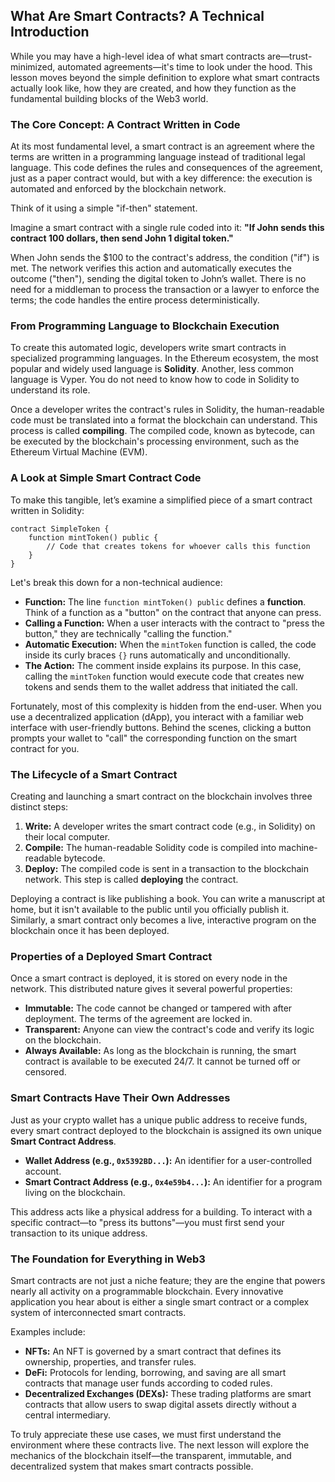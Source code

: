 ## What Are Smart Contracts? A Technical Introduction

While you may have a high-level idea of what smart contracts are—trust-minimized, automated agreements—it's time to look under the hood. This lesson moves beyond the simple definition to explore what smart contracts actually look like, how they are created, and how they function as the fundamental building blocks of the Web3 world.

### The Core Concept: A Contract Written in Code

At its most fundamental level, a smart contract is an agreement where the terms are written in a programming language instead of traditional legal language. This code defines the rules and consequences of the agreement, just as a paper contract would, but with a key difference: the execution is automated and enforced by the blockchain network.

Think of it using a simple "if-then" statement.

Imagine a smart contract with a single rule coded into it: **"If John sends this contract 100 dollars, then send John 1 digital token."**

When John sends the $100 to the contract's address, the condition ("if") is met. The network verifies this action and automatically executes the outcome ("then"), sending the digital token to John’s wallet. There is no need for a middleman to process the transaction or a lawyer to enforce the terms; the code handles the entire process deterministically.

### From Programming Language to Blockchain Execution

To create this automated logic, developers write smart contracts in specialized programming languages. In the Ethereum ecosystem, the most popular and widely used language is **Solidity**. Another, less common language is Vyper. You do not need to know how to code in Solidity to understand its role.

Once a developer writes the contract's rules in Solidity, the human-readable code must be translated into a format the blockchain can understand. This process is called **compiling**. The compiled code, known as bytecode, can be executed by the blockchain's processing environment, such as the Ethereum Virtual Machine (EVM).

### A Look at Simple Smart Contract Code

To make this tangible, let’s examine a simplified piece of a smart contract written in Solidity:

```solidity
contract SimpleToken {
    function mintToken() public {
        // Code that creates tokens for whoever calls this function
    }
}
```

Let's break this down for a non-technical audience:

*   **Function:** The line `function mintToken() public` defines a **function**. Think of a function as a "button" on the contract that anyone can press.
*   **Calling a Function:** When a user interacts with the contract to "press the button," they are technically "calling the function."
*   **Automatic Execution:** When the `mintToken` function is called, the code inside its curly braces `{}` runs automatically and unconditionally.
*   **The Action:** The comment inside explains its purpose. In this case, calling the `mintToken` function would execute code that creates new tokens and sends them to the wallet address that initiated the call.

Fortunately, most of this complexity is hidden from the end-user. When you use a decentralized application (dApp), you interact with a familiar web interface with user-friendly buttons. Behind the scenes, clicking a button prompts your wallet to "call" the corresponding function on the smart contract for you.

### The Lifecycle of a Smart Contract

Creating and launching a smart contract on the blockchain involves three distinct steps:

1.  **Write:** A developer writes the smart contract code (e.g., in Solidity) on their local computer.
2.  **Compile:** The human-readable Solidity code is compiled into machine-readable bytecode.
3.  **Deploy:** The compiled code is sent in a transaction to the blockchain network. This step is called **deploying** the contract.

Deploying a contract is like publishing a book. You can write a manuscript at home, but it isn't available to the public until you officially publish it. Similarly, a smart contract only becomes a live, interactive program on the blockchain once it has been deployed.

### Properties of a Deployed Smart Contract

Once a smart contract is deployed, it is stored on every node in the network. This distributed nature gives it several powerful properties:

*   **Immutable:** The code cannot be changed or tampered with after deployment. The terms of the agreement are locked in.
*   **Transparent:** Anyone can view the contract's code and verify its logic on the blockchain.
*   **Always Available:** As long as the blockchain is running, the smart contract is available to be executed 24/7. It cannot be turned off or censored.

### Smart Contracts Have Their Own Addresses

Just as your crypto wallet has a unique public address to receive funds, every smart contract deployed to the blockchain is assigned its own unique **Smart Contract Address**.

*   **Wallet Address (e.g., `0x5392BD...`):** An identifier for a user-controlled account.
*   **Smart Contract Address (e.g., `0x4e59b4...`):** An identifier for a program living on the blockchain.

This address acts like a physical address for a building. To interact with a specific contract—to "press its buttons"—you must first send your transaction to its unique address.

### The Foundation for Everything in Web3

Smart contracts are not just a niche feature; they are the engine that powers nearly all activity on a programmable blockchain. Every innovative application you hear about is either a single smart contract or a complex system of interconnected smart contracts.

Examples include:
*   **NFTs:** An NFT is governed by a smart contract that defines its ownership, properties, and transfer rules.
*   **DeFi:** Protocols for lending, borrowing, and saving are all smart contracts that manage user funds according to coded rules.
*   **Decentralized Exchanges (DEXs):** These trading platforms are smart contracts that allow users to swap digital assets directly without a central intermediary.

To truly appreciate these use cases, we must first understand the environment where these contracts live. The next lesson will explore the mechanics of the blockchain itself—the transparent, immutable, and decentralized system that makes smart contracts possible.